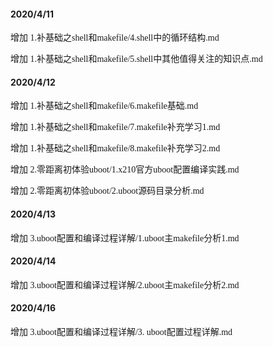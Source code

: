#### 2020/4/11

<font face="仿宋"> 增加 1.补基础之shell和makefile/4.shell中的循环结构.md</font>

<font face="仿宋"> 增加 1.补基础之shell和makefile/5.shell中其他值得关注的知识点.md</font>


#### 2020/4/12

<font face="仿宋"> 增加 1.补基础之shell和makefile/6.makefile基础.md</font>

<font face="仿宋"> 增加 1.补基础之shell和makefile/7.makefile补充学习1.md</font>

<font face="仿宋"> 增加 1.补基础之shell和makefile/8.makefile补充学习2.md</font>

<font face="仿宋"> 增加 2.零距离初体验uboot/1.x210官方uboot配置编译实践.md</font>

<font face="仿宋"> 增加 2.零距离初体验uboot/2.uboot源码目录分析.md</font>


#### 2020/4/13

<font face="仿宋"> 增加 3.uboot配置和编译过程详解/1.uboot主makefile分析1.md</font>


#### 2020/4/14
<font face="仿宋"> 增加 3.uboot配置和编译过程详解/2.uboot主makefile分析2.md</font>


#### 2020/4/16
<font face="仿宋"> 增加 3.uboot配置和编译过程详解/3. uboot配置过程详解.md</font>